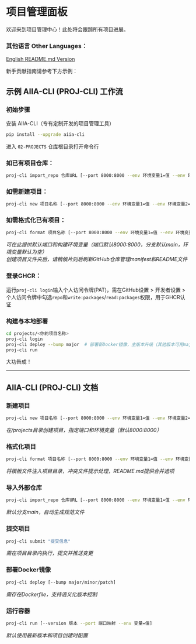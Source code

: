 # 项目管理面板  
欢迎来到项目管理中心！此处将会跟踪所有项目进展。

### 其他语言 Other Languages：
[English README.md Version](https://github.com/SJTU-AIIA/02-PROJECTS/blob/main/locales/EN-US/README.md)

新手贡献指南请参考下方示例：

## 示例 AIIA-CLI (PROJ-CLI) 工作流  
### 初始步骤  
安装 AIIA-CLI（专有定制开发的项目管理工具）  
```bash  
pip install --upgrade aiia-cli  
```  
进入 `02-PROJECTS` 仓库根目录打开命令行  

### 如已有项目仓库：
```bash  
proj-cli import_repo 仓库URL [--port 8000:8000 --env 环境变量1=值 --env 环境变量2=值 --branch 分支]  
```  

### 如需新建项目：
```bash  
proj-cli new 项目名称 [--port 8000:8000 --env 环境变量1=值 --env 环境变量2=值]  
```  

### 如需格式化已有项目：
```bash  
proj-cli format 项目名称 [--port 8000:8000 --env 环境变量1=值 --env 环境变量2=值]  
```  
*可在此提供默认端口和构建环境变量（端口默认8000:8000，分支默认main，环境变量默认为空）*  
*创建项目文件夹后，请稍候片刻后刷新GitHub仓库管理manifest和README文件*  

### 登录GHCR：
运行`proj-cli login`输入个人访问令牌(PAT)，需在GitHub设置 > 开发者设置 > 个人访问令牌中勾选`repo`和`write:packages`/`read:packages`权限，用于GHCR认证  

### 构建与本地部署  
```bash  
cd projects/<你的项目名称>  
proj-cli login  
proj-cli deploy --bump major  # 部署新Docker镜像，主版本升级（其他版本可用major patch参数替代）
proj-cli run  
```  
大功告成！ 

---

## AIIA-CLI (PROJ-CLI) 文档  
### 新建项目  
```bash  
proj-cli new 项目名称 [--port 8000:8000 --env 环境变量1=值 --env 环境变量2=值]  
```  
*在/projects目录创建项目，指定端口和环境变量（默认8000:8000）*  

### 格式化项目  
```bash  
proj-cli format 项目名称 [--port 8000:8000 --env 环境变量1=值 --env 环境变量2=值]  
```  
*将模板文件注入项目目录，冲突文件提示处理，README.md提供合并选项*  

### 导入外部仓库  
```bash  
proj-cli import_repo 仓库URL [--port 8000:8000 --env 环境变量1=值 --env 环境变量2=值 --branch 分支]  
```  
*默认分支main，自动生成规范文件*  

### 提交项目  
```bash  
proj-cli submit "提交信息"  
```  
*需在项目目录内执行，提交并推送变更*  

### 部署Docker镜像  
```bash  
proj-cli deploy [--bump major/minor/patch]  
```  
*需存在Dockerfile，支持语义化版本控制*  

### 运行容器  
```bash  
proj-cli run [--version 版本 --port 端口映射 --env 变量=值]  
```  
*默认使用最新版本和项目创建时配置*  
